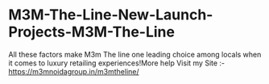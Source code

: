 # M3M-The-Line-New-Launch-Projects-M3M-The-Line
All these factors make M3m The line one leading choice among locals when it comes to luxury retailing experiences!More help Visit my Site :- https://m3mnoidagroup.in/m3mtheline/
